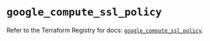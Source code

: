 # `google_compute_ssl_policy`

Refer to the Terraform Registry for docs: [`google_compute_ssl_policy`](https://registry.terraform.io/providers/hashicorp/google/5.40.0/docs/resources/compute_ssl_policy).
